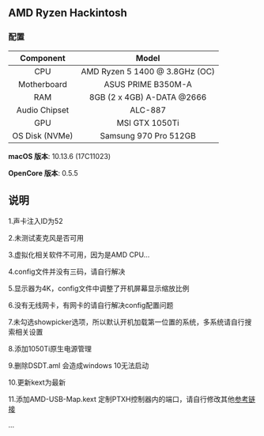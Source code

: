## AMD Ryzen Hackintosh 

### 配置

|   Component    |             Model              |
| :------------: | :----------------------------: |
|      CPU       | AMD Ryzen 5 1400 @ 3.8GHz (OC) |
|  Motherboard   |       ASUS PRIME B350M-A       |
|      RAM       |   8GB (2 x 4GB) A-DATA @2666   |
| Audio Chipset  |            ALC-887             |
|      GPU       |         MSI GTX 1050Ti         |
| OS Disk (NVMe) |     Samsung 970 Pro 512GB      |

**macOS 版本**: 10.13.6 (17C11023)

**OpenCore 版本**: 0.5.5

## 说明

1.声卡注入ID为52

2.未测试麦克风是否可用

3.虚拟化相关软件不可用，因为是AMD CPU...

4.config文件并没有三码，请自行解决

5.显示器为4K，config文件中调整了开机屏幕显示缩放比例

6.没有无线网卡，有网卡的请自行解决config配置问题

7.未勾选showpicker选项，所以默认开机加载第一位置的系统，多系统请自行搜索相关设置

8.添加1050Ti原生电源管理

9.删除DSDT.aml 会造成windows 10无法启动

10.更新kext为最新

11.添加AMD-USB-Map.kext 定制PTXH控制器内的端口，请自行修改其他[参考链接](https://github.com/khronokernel/Opencore-Vanilla-Desktop-Guide/blob/master/AMD/AMD-USB-map.md)

...